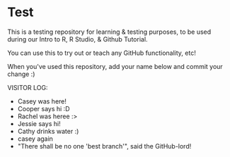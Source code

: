 # Test
This is a testing repository for learning & testing purposes, to be used during our Intro to R, R Studio, &amp; Github Tutorial.

You can use this to try out or teach any GitHub functionality, etc!

When you've used this repository, add your name below and commit your change :)

VISITOR LOG:
- Casey was here!
- Cooper says hi :D
- Rachel was heree :>
- Jessie says hi!
- Cathy drinks water :)
- casey again
- "There shall be no one 'best branch'", said the GitHub-lord!
